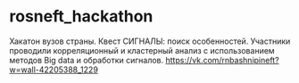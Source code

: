 # rosneft_hackathon
Хакатон вузов страны.
Квест СИГНАЛЫ: поиск особенностей.
Участники проводили корреляционный и кластерный анализ с использованием методов Big data и обработки сигналов.
https://vk.com/rnbashnipineft?w=wall-42205388_1229
